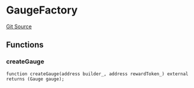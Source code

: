 # GaugeFactory

[Git Source](https://github.com/rsksmart/builder-incentives-sc/blob/40267d0e07c6d6dea0800c6e77ebcb14a7ad880e/src/gauge/GaugeFactory.sol)

## Functions

### createGauge

```solidity
function createGauge(address builder_, address rewardToken_) external returns (Gauge gauge);
```
